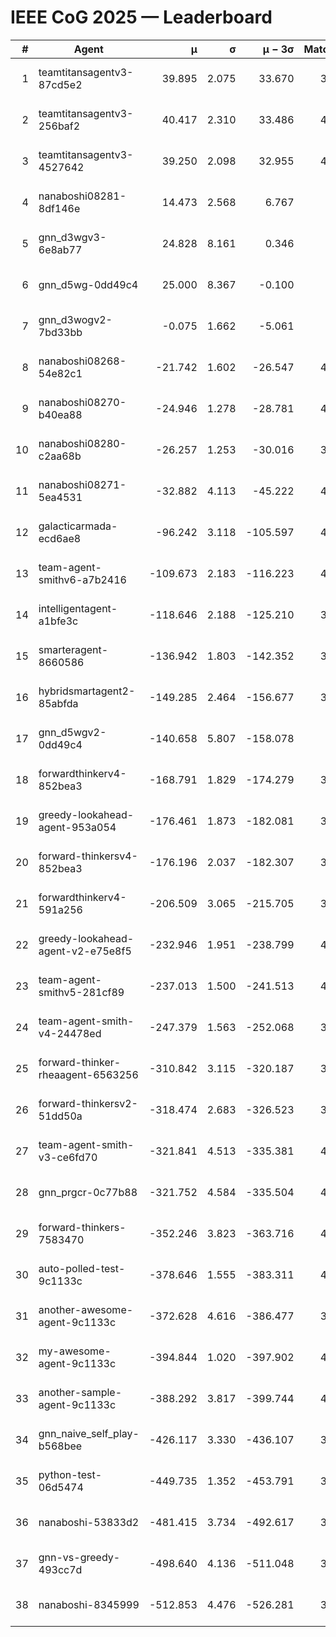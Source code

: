 # IEEE CoG 2025 — Leaderboard

| # | Agent | μ | σ | μ − 3σ | Matches | Updated |
|---:|---|---:|---:|---:|---:|---|
| 1 | teamtitansagentv3-87cd5e2 | 39.895 | 2.075 | 33.670 | 3760 | 2025-08-29 16:33 |
| 2 | teamtitansagentv3-256baf2 | 40.417 | 2.310 | 33.486 | 4200 | 2025-08-29 16:33 |
| 3 | teamtitansagentv3-4527642 | 39.250 | 2.098 | 32.955 | 4240 | 2025-08-29 16:33 |
| 4 | nanaboshi08281-8df146e | 14.473 | 2.568 | 6.767 | 146 | 2025-08-29 16:33 |
| 5 | gnn_d3wgv3-6e8ab77 | 24.828 | 8.161 | 0.346 | 118 | 2025-08-29 16:33 |
| 6 | gnn_d5wg-0dd49c4 | 25.000 | 8.367 | -0.100 | 80 | 2025-08-29 16:33 |
| 7 | gnn_d3wogv2-7bd33bb | -0.075 | 1.662 | -5.061 | 164 | 2025-08-29 16:33 |
| 8 | nanaboshi08268-54e82c1 | -21.742 | 1.602 | -26.547 | 4160 | 2025-08-29 16:33 |
| 9 | nanaboshi08270-b40ea88 | -24.946 | 1.278 | -28.781 | 4240 | 2025-08-29 16:33 |
| 10 | nanaboshi08280-c2aa68b | -26.257 | 1.253 | -30.016 | 3640 | 2025-08-29 16:33 |
| 11 | nanaboshi08271-5ea4531 | -32.882 | 4.113 | -45.222 | 4360 | 2025-08-29 16:33 |
| 12 | galacticarmada-ecd6ae8 | -96.242 | 3.118 | -105.597 | 4180 | 2025-08-29 16:33 |
| 13 | team-agent-smithv6-a7b2416 | -109.673 | 2.183 | -116.223 | 4300 | 2025-08-29 16:33 |
| 14 | intelligentagent-a1bfe3c | -118.646 | 2.188 | -125.210 | 3755 | 2025-08-29 16:33 |
| 15 | smarteragent-8660586 | -136.942 | 1.803 | -142.352 | 3327 | 2025-08-29 16:33 |
| 16 | hybridsmartagent2-85abfda | -149.285 | 2.464 | -156.677 | 3545 | 2025-08-29 16:33 |
| 17 | gnn_d5wgv2-0dd49c4 | -140.658 | 5.807 | -158.078 | 120 | 2025-08-29 16:33 |
| 18 | forwardthinkerv4-852bea3 | -168.791 | 1.829 | -174.279 | 3148 | 2025-08-29 16:33 |
| 19 | greedy-lookahead-agent-953a054 | -176.461 | 1.873 | -182.081 | 3792 | 2025-08-29 16:33 |
| 20 | forward-thinkersv4-852bea3 | -176.196 | 2.037 | -182.307 | 3180 | 2025-08-29 16:33 |
| 21 | forwardthinkerv4-591a256 | -206.509 | 3.065 | -215.705 | 3609 | 2025-08-29 16:33 |
| 22 | greedy-lookahead-agent-v2-e75e8f5 | -232.946 | 1.951 | -238.799 | 4004 | 2025-08-29 16:33 |
| 23 | team-agent-smithv5-281cf89 | -237.013 | 1.500 | -241.513 | 4320 | 2025-08-29 16:33 |
| 24 | team-agent-smith-v4-24478ed | -247.379 | 1.563 | -252.068 | 3778 | 2025-08-29 16:33 |
| 25 | forward-thinker-rheaagent-6563256 | -310.842 | 3.115 | -320.187 | 3482 | 2025-08-29 16:33 |
| 26 | forward-thinkersv2-51dd50a | -318.474 | 2.683 | -326.523 | 3842 | 2025-08-29 16:33 |
| 27 | team-agent-smith-v3-ce6fd70 | -321.841 | 4.513 | -335.381 | 4598 | 2025-08-29 16:33 |
| 28 | gnn_prgcr-0c77b88 | -321.752 | 4.584 | -335.504 | 4030 | 2025-08-29 16:33 |
| 29 | forward-thinkers-7583470 | -352.246 | 3.823 | -363.716 | 4140 | 2025-08-29 16:33 |
| 30 | auto-polled-test-9c1133c | -378.646 | 1.555 | -383.311 | 4380 | 2025-08-29 16:33 |
| 31 | another-awesome-agent-9c1133c | -372.628 | 4.616 | -386.477 | 3800 | 2025-08-29 16:33 |
| 32 | my-awesome-agent-9c1133c | -394.844 | 1.020 | -397.902 | 4380 | 2025-08-29 16:33 |
| 33 | another-sample-agent-9c1133c | -388.292 | 3.817 | -399.744 | 4340 | 2025-08-29 16:33 |
| 34 | gnn_naive_self_play-b568bee | -426.117 | 3.330 | -436.107 | 3580 | 2025-08-29 16:33 |
| 35 | python-test-06d5474 | -449.735 | 1.352 | -453.791 | 3530 | 2025-08-29 16:33 |
| 36 | nanaboshi-53833d2 | -481.415 | 3.734 | -492.617 | 3020 | 2025-08-29 16:33 |
| 37 | gnn-vs-greedy-493cc7d | -498.640 | 4.136 | -511.048 | 3200 | 2025-08-29 16:33 |
| 38 | nanaboshi-8345999 | -512.853 | 4.476 | -526.281 | 3360 | 2025-08-29 16:33 |

